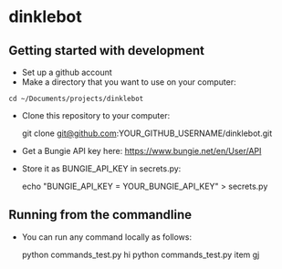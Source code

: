 # dinklebot


## Getting started with development

- Set up a github account
- Make a directory that you want to use on your computer:

```mkdir -p ~/Documents/projects/dinklebot
cd ~/Documents/projects/dinklebot
```

- Clone this repository to your computer:

    git clone git@github.com:YOUR_GITHUB_USERNAME/dinklebot.git

- Get a Bungie API key here: https://www.bungie.net/en/User/API
- Store it as BUNGIE_API_KEY in secrets.py:

    echo "BUNGIE_API_KEY = YOUR_BUNGIE_API_KEY" > secrets.py


## Running from the commandline
- You can run any command locally as follows:

    python commands_test.py hi
    python commands_test.py item gj

